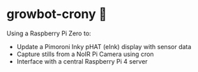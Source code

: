# growbot-crony 📡

Using a Raspberry Pi Zero to:

- Update a Pimoroni Inky pHAT (eInk) display with sensor data
- Capture stills from a NoIR Pi Camera using cron
- Interface with a central Raspberry Pi 4 server
